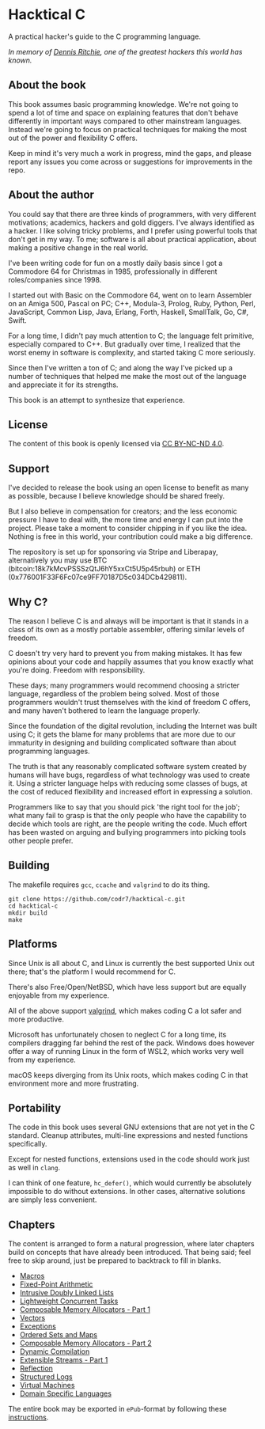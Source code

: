 # Hacktical C
A practical hacker's guide to the C programming language.

*In memory of [Dennis Ritchie](https://en.wikipedia.org/wiki/Dennis_Ritchie),
one of the greatest hackers this world has known.*

## About the book
This book assumes basic programming knowledge. We're not going to spend a lot of time and space on explaining features that don't behave differently in important ways compared to other mainstream languages. Instead we're going to focus on practical techniques for making the most out of the power and flexibility C offers.

Keep in mind it's very much a work in progress, mind the gaps, and please report any issues you come across or suggestions for improvements in the repo.

## About the author
You could say that there are three kinds of programmers, with very different motivations; academics, hackers and gold diggers. I've always identified as a hacker. I like solving tricky problems, and I prefer using powerful tools that don't get in my way. To me; software is all about practical application, about making a positive change in the real world.

I've been writing code for fun on a mostly daily basis since I got a Commodore 64 for Christmas in 1985, professionally in different roles/companies since 1998.

I started out with Basic on the Commodore 64, went on to learn Assembler on an Amiga 500, Pascal on PC; C++, Modula-3, Prolog, Ruby, Python, Perl, JavaScript, Common Lisp, Java, Erlang, Forth, Haskell, SmallTalk, Go, C#, Swift.

For a long time, I didn't pay much attention to C; the language felt primitive, especially compared to C++. But gradually over time, I realized that the worst enemy in software is complexity, and started taking C more seriously.

Since then I've written a ton of C; and along the way I've picked up a number of techniques that helped me make the most out of the language and appreciate it for its strengths.

This book is an attempt to synthesize that experience.

## License
The content of this book is openly licensed via [CC BY-NC-ND 4.0](https://creativecommons.org/licenses/by-nc-nd/4.0/).

## Support
I've decided to release the book using an open license to benefit as many as possible, because I believe knowledge should be shared freely.

But I also believe in compensation for creators; and the less economic pressure I have to deal with, the more time and energy I can put into the project. Please take a moment to consider chipping in if you like the idea. Nothing is free in this world, your contribution could make a big difference.

The repository is set up for sponsoring via Stripe and Liberapay, alternatively you may use BTC (bitcoin:18k7kMcvPSSSzQtJ6hY5xxCt5U5p45rbuh) or ETH (0x776001F33F6Fc07ce9FF70187D5c034DCb429811). 

## Why C?
The reason I believe C is and always will be important is that it stands in a class of its own as a mostly portable assembler, offering similar levels of freedom.

C doesn't try very hard to prevent you from making mistakes. It has few opinions about your code and happily assumes that you know exactly what you're doing. Freedom with responsibility.

These days; many programmers would recommend choosing a stricter language, regardless of the problem being solved. Most of those programmers wouldn't trust themselves with the kind of freedom C offers, and many haven't bothered to learn the language properly.

Since the foundation of the digital revolution, including the Internet was built using C; it gets the blame for many problems that are more due to our immaturity in designing and building complicated software than about programming languages.

The truth is that any reasonably complicated software system created by humans will have bugs, regardless of what technology was used to create it. Using a stricter language helps with reducing some classes of bugs, at the cost of reduced flexibility and increased effort in expressing a solution.

Programmers like to say that you should pick 'the right tool for the job'; what many fail to grasp is that the only people who have the capability to decide which tools are right, are the people writing the code. Much effort has been wasted on arguing and bullying programmers into picking tools other people prefer.

## Building
The makefile requires `gcc`, `ccache` and `valgrind` to do its thing.

```
git clone https://github.com/codr7/hacktical-c.git
cd hacktical-c
mkdir build
make
```

## Platforms
Since Unix is all about C, and Linux is currently the best supported Unix out there; that's the platform I would recommend for C.

There's also Free/Open/NetBSD, which have less support but are equally enjoyable from my experience.

All of the above support [valgrind](https://valgrind.org/), which makes coding C a lot safer and more productive.

Microsoft has unfortunately chosen to neglect C for a long time, its compilers dragging far behind the rest of the pack. Windows does however offer a way of running Linux in the form of WSL2, which works very well from my experience.

macOS keeps diverging from its Unix roots, which makes coding C in that environment more and more frustrating.

## Portability
The code in this book uses several GNU extensions that are not yet in the C standard. Cleanup attributes, multi-line expressions and nested functions specifically.

Except for nested functions, extensions used in the code should work just as well in `clang`.

I can think of one feature, `hc_defer()`, which would currently be absolutely impossible to do without extensions. In other cases, alternative solutions are simply less convenient.

## Chapters
The content is arranged to form a natural progression, where later chapters build on concepts that have already been introduced. That being said; feel free to skip around, just be prepared to backtrack to fill in blanks.

- [Macros](https://github.com/codr7/hacktical-c/tree/main/macro)
- [Fixed-Point Arithmetic](https://github.com/codr7/hacktical-c/tree/main/fix)
- [Intrusive Doubly Linked Lists](https://github.com/codr7/hacktical-c/tree/main/list)
- [Lightweight Concurrent Tasks](https://github.com/codr7/hacktical-c/tree/main/task)
- [Composable Memory Allocators - Part 1](https://github.com/codr7/hacktical-c/tree/main/malloc1)
- [Vectors](https://github.com/codr7/hacktical-c/tree/main/vector)
- [Exceptions](https://github.com/codr7/hacktical-c/tree/main/error)
- [Ordered Sets and Maps](https://github.com/codr7/hacktical-c/tree/main/set)
- [Composable Memory Allocators - Part 2](https://github.com/codr7/hacktical-c/tree/main/malloc2)
- [Dynamic Compilation](https://github.com/codr7/hacktical-c/tree/main/dynamic)
- [Extensible Streams - Part 1](https://github.com/codr7/hacktical-c/tree/main/stream1)
- [Reflection](https://github.com/codr7/hacktical-c/tree/main/reflect)
- [Structured Logs](https://github.com/codr7/hacktical-c/tree/main/slog)
- [Virtual Machines](https://github.com/codr7/hacktical-c/tree/main/vm)
- [Domain Specific Languages](https://github.com/codr7/hacktical-c/tree/main/dsl)

The entire book may be exported in `ePub`-format by following these [instructions](./epub/README.md).